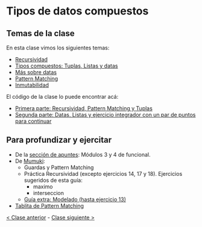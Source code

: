 # Tipos de datos compuestos

## Temas de la clase

En esta clase vimos los siguientes temas:
- [Recursividad](http://wiki.uqbar.org/wiki/articles/recursividad-en-haskell.html)
- [Tipos compuestos: Tuplas, Listas y datas](http://wiki.uqbar.org/wiki/articles/tipos-de-haskell.html)
- [Más sobre datas](http://wiki.uqbar.org/wiki/articles/data--definiendo-nuestros-tipos-en-haskell.html)
- [Pattern Matching](http://wiki.uqbar.org/wiki/articles/pattern-matching-en-haskell.html)
- [Inmutabilidad](http://wiki.uqbar.org/wiki/articles/inmutabilidad.html)

El código de la clase lo puede encontrar acá:
- [Primera parte: Recursividad, Pattern Matching y Tuplas](https://github.com/pdep-mit/ejemplos-de-clase-haskell/blob/master/clase3.1.hs)
- [Segunda parte: Datas, Listas y ejercicio integrador con un par de puntos para continuar](https://github.com/pdep-mit/ejemplos-de-clase-haskell/blob/master/clase3.2.hs)

## Para profundizar y ejercitar

- De la [sección de apuntes](http://www.pdep.com.ar/material/apuntes): Módulos 3 y 4 de funcional.
- De [Mumuki](https://mumuki.io/chapters/82-programacion-funcional):
  - Guardas y Pattern Matching
  - Práctica Recursividad (excepto ejercicios 14, 17 y 18). Ejercicios sugeridos de esta guía:
    - maximo
    - interseccion  
  - [Guía extra: Modelado (hasta ejercicio 13)](https://mumuki.io/complements/55-modelado)
- [Tablita de Pattern Matching](https://docs.google.com/document/d/1xFuTdroCDjEPNYFjaY34iByjxU8X-J6OX744QhGwXgY/edit)

[< Clase anterior](https://github.com/pdep-mit/bitacora-de-clase/blob/master/clase-03.md) - [Clase siguiente >](https://github.com/pdep-mit/bitacora-de-clase/blob/master/clase-05.md)
